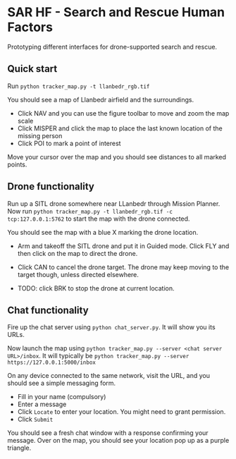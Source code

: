 # SAR HF - Search and Rescue Human Factors

Prototyping different interfaces for drone-supported search and rescue.

## Quick start

Run `python tracker_map.py -t llanbedr_rgb.tif`

You should see a map of Llanbedr airfield and the surroundings.

- Click NAV and you can use the figure toolbar to move and zoom the map scale
- Click MISPER and click the map to place the last known location of the missing person
- Click POI to mark a point of interest

Move your cursor over the map and you should see distances to all marked points.

## Drone functionality

Run up a SITL drone somewhere near LLanbedr through Mission Planner.  Now run `python tracker_map.py -t llanbedr_rgb.tif -c tcp:127.0.0.1:5762` to start the map with the drone connected.

You should see the map with a blue X marking the drone location.

- Arm and takeoff the SITL drone and put it in Guided mode.  Click FLY and then click on the map to direct the drone.

- Click CAN to cancel the drone target.  The drone may keep moving to the target though, unless directed elsewhere.

- TODO: click BRK to stop the drone at current location.

## Chat functionality

Fire up the chat server using `python chat_server.py`.  It will show you its URLs.

Now launch the map using `python tracker_map.py --server <chat server URL>/inbox`.  It will typically be 
```python tracker_map.py --server https://127.0.0.1:5000/inbox```

On any device connected to the same network, visit the URL, and you should see a simple messaging form.

- Fill in your name (compulsory)
- Enter a message
- Click `Locate` to enter your location.  You might need to grant permission.
- Click `Submit`

You should see a fresh chat window with a response confirming your message.  Over on the map, you should see your location pop up as a purple triangle.